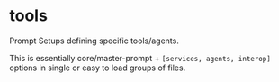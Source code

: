 tools
====================
Prompt Setups defining specific tools/agents.

This is essentially core/master-prompt + `[services, agents, interop]` options in single or easy to load groups of files. 
